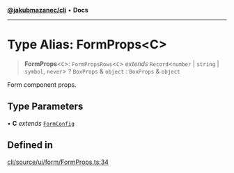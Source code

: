 [**@jakubmazanec/cli**](../README.md) • **Docs**

---

# Type Alias: FormProps\<C\>

> **FormProps**\<`C`\>: `FormPropsRows`\<`C`\> _extends_ `Record`\<`number` \| `string` \| `symbol`,
> `never`\> ? `BoxProps` & `object` : `BoxProps` & `object`

Form component props.

## Type Parameters

• **C** _extends_ [`FormConfig`](FormConfig.md)

## Defined in

[cli/source/ui/form/FormProps.ts:34](https://github.com/jakubmazanec/tools/blob/043f017b24789eba8a7eb285e0e1042ac4eaaeea/packages/cli/source/ui/form/FormProps.ts#L34)
